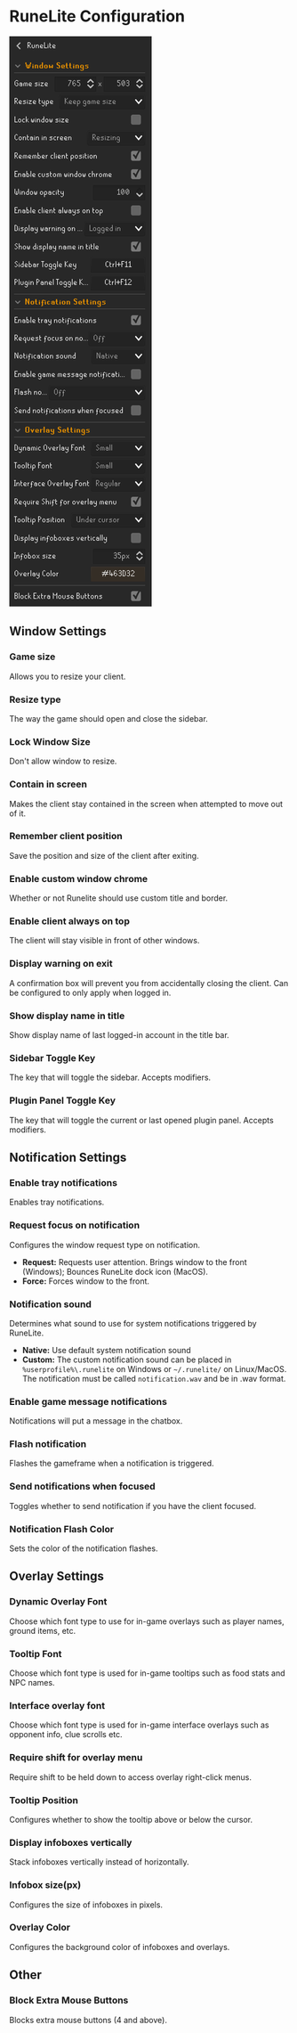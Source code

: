 # RuneLite Configuration

![image](img/runelite/runelite_config.png)

## Window Settings

### Game size

Allows you to resize your client.

### Resize type

The way the game should open and close the sidebar.

### Lock Window Size

Don't allow window to resize.

### Contain in screen

Makes the client stay contained in the screen when attempted to move out of it.

### Remember client position

Save the position and size of the client after exiting.

### Enable custom window chrome

Whether or not Runelite should use custom title and border.

### Enable client always on top

The client will stay visible in front of other windows.

### Display warning on exit

A confirmation box will prevent you from accidentally closing the client. Can be configured to only apply when logged in.

### Show display name in title

Show display name of last logged-in account in the title bar.

### Sidebar Toggle Key

The key that will toggle the sidebar. Accepts modifiers.

### Plugin Panel Toggle Key

The key that will toggle the current or last opened plugin panel. Accepts modifiers.

## Notification Settings

### Enable tray notifications

Enables tray notifications.

### Request focus on notification

Configures the window request type on notification.
* **Request:** Requests user attention. Brings window to the front (Windows); Bounces RuneLite dock icon (MacOS).
* **Force:** Forces window to the front.

### Notification sound

Determines what sound to use for system notifications triggered by RuneLite.

* **Native:** Use default system notification sound
* **Custom:** The custom notification sound can be placed in `%userprofile%\.runelite` on Windows or `~/.runelite/` on Linux/MacOS. The notification must be called `notification.wav` and be in .wav format.
### Enable game message notifications

Notifications will put a message in the chatbox.

### Flash notification

Flashes the gameframe when a notification is triggered.

### Send notifications when focused

Toggles whether to send notification if you have the client focused.

### Notification Flash Color

Sets the color of the notification flashes.

## Overlay Settings

### Dynamic Overlay Font

Choose which font type to use for in-game overlays such as player names, ground items, etc.

### Tooltip Font

Choose which font type is used for in-game tooltips such as food stats and NPC names.

### Interface overlay font

Choose which font type is used for in-game interface overlays such as opponent info, clue scrolls etc.

### Require shift for overlay menu

Require shift to be held down to access overlay right-click menus.

### Tooltip Position

Configures whether to show the tooltip above or below the cursor.

### Display infoboxes vertically

Stack infoboxes vertically instead of horizontally.

### Infobox size(px)

Configures the size of infoboxes in pixels.

### Overlay Color

Configures the background color of infoboxes and overlays.

## Other

### Block Extra Mouse Buttons

Blocks extra mouse buttons (4 and above).
